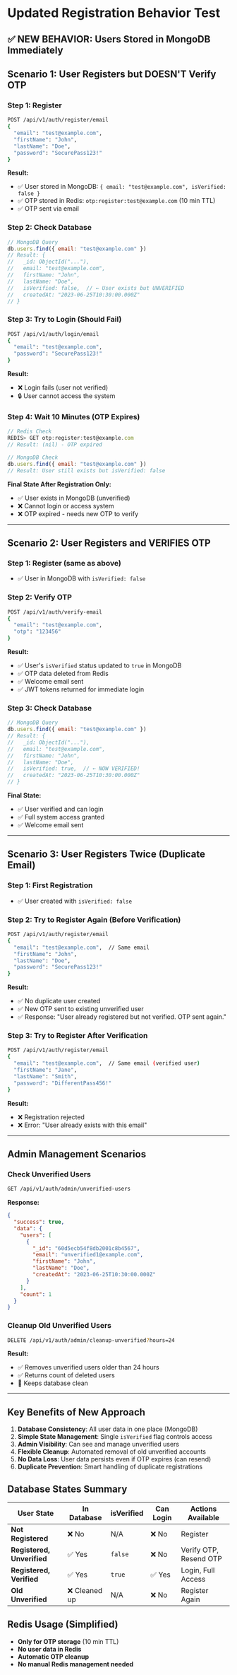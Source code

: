 # Updated Registration Behavior Test

## ✅ NEW BEHAVIOR: Users Stored in MongoDB Immediately

## Scenario 1: User Registers but DOESN'T Verify OTP

### Step 1: Register
```bash
POST /api/v1/auth/register/email
{
  "email": "test@example.com",
  "firstName": "John",
  "lastName": "Doe", 
  "password": "SecurePass123!"
}
```

**Result:**
- ✅ User stored in MongoDB: `{ email: "test@example.com", isVerified: false }`
- ✅ OTP stored in Redis: `otp:register:test@example.com` (10 min TTL)
- ✅ OTP sent via email

### Step 2: Check Database
```javascript
// MongoDB Query
db.users.find({ email: "test@example.com" })
// Result: { 
//   _id: ObjectId("..."),
//   email: "test@example.com",
//   firstName: "John",
//   lastName: "Doe",
//   isVerified: false,  // ← User exists but UNVERIFIED
//   createdAt: "2023-06-25T10:30:00.000Z"
// }
```

### Step 3: Try to Login (Should Fail)
```bash
POST /api/v1/auth/login/email
{
  "email": "test@example.com",
  "password": "SecurePass123!"
}
```

**Result:**
- ❌ Login fails (user not verified)
- 🔒 User cannot access the system

### Step 4: Wait 10 Minutes (OTP Expires)
```javascript
// Redis Check
REDIS> GET otp:register:test@example.com
// Result: (nil) - OTP expired

// MongoDB Check  
db.users.find({ email: "test@example.com" })
// Result: User still exists but isVerified: false
```

**Final State After Registration Only:**
- ✅ User exists in MongoDB (unverified)
- ❌ Cannot login or access system
- ❌ OTP expired - needs new OTP to verify

---

## Scenario 2: User Registers and VERIFIES OTP

### Step 1: Register (same as above)
- ✅ User in MongoDB with `isVerified: false`

### Step 2: Verify OTP
```bash
POST /api/v1/auth/verify-email
{
  "email": "test@example.com",
  "otp": "123456"
}
```

**Result:**
- ✅ User's `isVerified` status updated to `true` in MongoDB
- ✅ OTP data deleted from Redis
- ✅ Welcome email sent
- ✅ JWT tokens returned for immediate login

### Step 3: Check Database
```javascript
// MongoDB Query
db.users.find({ email: "test@example.com" })
// Result: { 
//   _id: ObjectId("..."),
//   email: "test@example.com", 
//   firstName: "John",
//   lastName: "Doe",
//   isVerified: true,  // ← NOW VERIFIED!
//   createdAt: "2023-06-25T10:30:00.000Z"
// }
```

**Final State:**
- ✅ User verified and can login
- ✅ Full system access granted
- ✅ Welcome email sent

---

## Scenario 3: User Registers Twice (Duplicate Email)

### Step 1: First Registration
- ✅ User created with `isVerified: false`

### Step 2: Try to Register Again (Before Verification)
```bash
POST /api/v1/auth/register/email
{
  "email": "test@example.com",  // Same email
  "firstName": "John",
  "lastName": "Doe",
  "password": "SecurePass123!"
}
```

**Result:**
- ✅ No duplicate user created
- ✅ New OTP sent to existing unverified user
- ✅ Response: "User already registered but not verified. OTP sent again."

### Step 3: Try to Register After Verification
```bash
POST /api/v1/auth/register/email
{
  "email": "test@example.com",  // Same email (verified user)
  "firstName": "Jane",
  "lastName": "Smith", 
  "password": "DifferentPass456!"
}
```

**Result:**
- ❌ Registration rejected
- ❌ Error: "User already exists with this email"

---

## Admin Management Scenarios

### Check Unverified Users
```bash
GET /api/v1/auth/admin/unverified-users
```

**Response:**
```json
{
  "success": true,
  "data": {
    "users": [
      {
        "_id": "60d5ecb54f8db2001c8b4567",
        "email": "unverified1@example.com",
        "firstName": "John",
        "lastName": "Doe", 
        "createdAt": "2023-06-25T10:30:00.000Z"
      }
    ],
    "count": 1
  }
}
```

### Cleanup Old Unverified Users
```bash
DELETE /api/v1/auth/admin/cleanup-unverified?hours=24
```

**Result:**
- ✅ Removes unverified users older than 24 hours
- ✅ Returns count of deleted users
- 🧹 Keeps database clean

---

## Key Benefits of New Approach

1. **Database Consistency**: All user data in one place (MongoDB)
2. **Simple State Management**: Single `isVerified` flag controls access
3. **Admin Visibility**: Can see and manage unverified users
4. **Flexible Cleanup**: Automated removal of old unverified accounts
5. **No Data Loss**: User data persists even if OTP expires (can resend)
6. **Duplicate Prevention**: Smart handling of duplicate registrations

## Database States Summary

| User State | In Database | isVerified | Can Login | Actions Available |
|------------|-------------|------------|-----------|------------------|
| **Not Registered** | ❌ No | N/A | ❌ No | Register |
| **Registered, Unverified** | ✅ Yes | `false` | ❌ No | Verify OTP, Resend OTP |
| **Registered, Verified** | ✅ Yes | `true` | ✅ Yes | Login, Full Access |
| **Old Unverified** | ❌ Cleaned up | N/A | ❌ No | Register Again |

## Redis Usage (Simplified)

- **Only for OTP storage** (10 min TTL)
- **No user data in Redis** 
- **Automatic OTP cleanup**
- **No manual Redis management needed** 